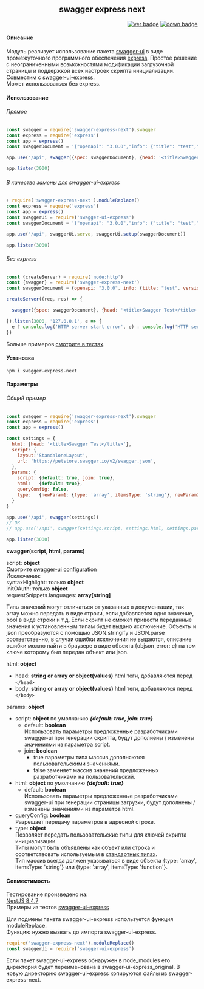 <div align="center"><h2>swagger express next</h2></div>

<div align="right">

[![ver badge](https://badgen.net/npm/v/swagger-express-next)](https://www.npmjs.com/package/swagger-express-next) 
[![down badge](https://badgen.net/npm/dm/swagger-express-next)](https://www.npmjs.com/package/swagger-express-next)

</div>

#### Описание
Модуль реализует использование пакета [swagger-ui](https://github.com/swagger-api/swagger-ui)
в виде промежуточного программного обеспечения [express](https://github.com/expressjs/express).
Простое решение с неограниченными возможностями модификации загрузочной страницы
и поддержкой всех настроек скрипта инициализации.
Совместим с [swagger-ui-express](https://github.com/scottie1984/swagger-ui-express). \
Может использоваться без express.

#### Использование

###### Прямое
```js
const swagger = require('swagger-express-next').swagger
const express = require('express')
const app = express()
const swaggerDocument = '{"openapi": "3.0.0","info": {"title": "test","version": "1.0"}}'

app.use('/api', swagger({spec: swaggerDocument}, {head: '<title>Swagger Test</title>'}))

app.listen(3000)
```

###### В качестве замены для swagger-ui-express
```js
+ require('swagger-express-next').moduleReplace()
const express = require('express')
const app = express()
const swaggerUi = require('swagger-ui-express')
const swaggerDocument = '{"openapi": "3.0.0","info": {"title": "test","version": "1.0"}}'

app.use('/api', swaggerUi.serve, swaggerUi.setup(swaggerDocument))

app.listen(3000)
```

###### Без express
```js
const {createServer} = require('node:http')
const {swagger} = require('swagger-express-next')
const swaggerDocument = {openapi: "3.0.0", info: {title: "test", version: 1.0}}

createServer((req, res) => {

  swagger({spec: swaggerDocument}, {head: '<title>Swagger Test</title>'})(req, res)

}).listen(3000, '127.0.0.1', e => {
  e ? console.log('HTTP server start error', e) : console.log('HTTP server running ...')
})
```

Больше примеров [смотрите в тестах](https://github.com/angrocode/swagger-express-next/blob/main/tests.md).

#### Установка
```
npm i swagger-express-next
```

#### Параметры

###### Общий пример
```js
const swagger = require('swagger-express-next').swagger
const express = require('express')
const app = express()

const settings = {
  html: {head: '<title>Swagger Test</title>'},
  script: {
    layout:'StandaloneLayout',
    url: 'https://petstore.swagger.io/v2/swagger.json',
  },
  params: {
    script: {default: true, join: true},
    html:   {default: true},
    queryConfig: false,
    type:   {newParam1: {type: 'array', itemsType: 'string'}, newParam2: 'boolean'},
  }
}

app.use('/api', swagger(settings))
// OR
// app.use('/api', swagger(settings.script, settings.html, settings.params))

app.listen(3000)
```

**swagger(script, html, params)**

script: **object** \
Смотрите [swagger-ui configuration](https://github.com/swagger-api/swagger-ui/blob/master/docs/usage/configuration.md) \
Исключения: \
syntaxHighlight: только **object**\
initOAuth: только **object**\
requestSnippets.languages: **array[string]**

Типы значений могут отличаться от указанных в документации, так array можно передать в виде строки, если добавляется одно значение, bool в виде строки и т.д. Если скрипт не сможет привести переданные значения к установленным типам будет выдано исключение.
Объекты и json преобразуются с помощью JSON.stringify и JSON.parse соответственно, в случаи ошибки исключения не выдаются, описание ошибки можно найти в браузере в виде объекта {objson_error: e} на том ключе которому был передан объект или json.

html: **object**
* head: **string or array or object(values)** html теги, добавляются перед `</head>`
* body: **string or array or object(values)** html теги, добавляются перед `</body>`

params: **object**
* script: **object** по умолчанию ***{default: true, join: true}***
  * default: **boolean** \
  Использовать параметры предложенные разработчиками swagger-ui при генерации скрипта,
  будут дополнены / изменены значениями из параметра script.
  * join: **boolean**
    * true параметры типа массив дополняются пользовательскими значениями.
    * false заменяет массив значений предложенных разработчиками на пользовательский.
* html: **object** по умолчанию ***{default: true}***
  * default: **boolean** \
    Использовать параметры предложенные разработчиками swagger-ui при генерации страницы загрузки,
    будут дополнены / изменены значениями из параметра html.
* queryConfig: **boolean** \
  Разрешает передачу параметров в адресной строке.
* type: **object** \
  Позволяет передать пользовательские типы для ключей скрипта инициализации.\
  Типы могут быть объявлены как объект или строка и соответствовать используемым в [стандартных типах](https://github.com/angrocode/swagger-express-next/blob/main/initTypes.js). \
  Тип массив всегда должен указываться в виде объекта {type: 'array', itemsType: 'string'} или {type: 'array', itemsType: 'function'}.
  
#### Совместимость
Тестирование произведено на: \
[NestJS 8.4.7](https://nestjs.com/) \
Примеры из тестов [swagger-ui-express](https://github.com/scottie1984/swagger-ui-express/blob/master/test/testapp/app.js)

Для подмены пакета swagger-ui-express используется функция moduleReplace. \
Функцию нужно вызвать до импорта swagger-ui-express.
```js
require('swagger-express-next').moduleReplace()
const swaggerUi = require('swagger-ui-express')
```

Если пакет swagger-ui-express обнаружен в node_modules его директория будет переименована в swagger-ui-express_original.
В новую директорию swagger-ui-express копируются файлы из swagger-express-next.

